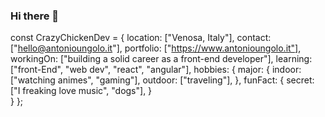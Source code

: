 ### Hi there 👋

const CrazyChickenDev = {
    location: ["Venosa, Italy"],
    contact: ["hello@antonioungolo.it"],
    portfolio: ["https://www.antonioungolo.it"],
    workingOn: ["building a solid career as a front-end developer"],
    learning: ["front-End", "web dev", "react", "angular"],
    hobbies: {
        major: {
            indoor: ["watching animes", "gaming"],
	    outdoor: ["traveling"],
        },
        funFact: {
            secret: ["I freaking love music", "dogs"],
        }        
    }
};
